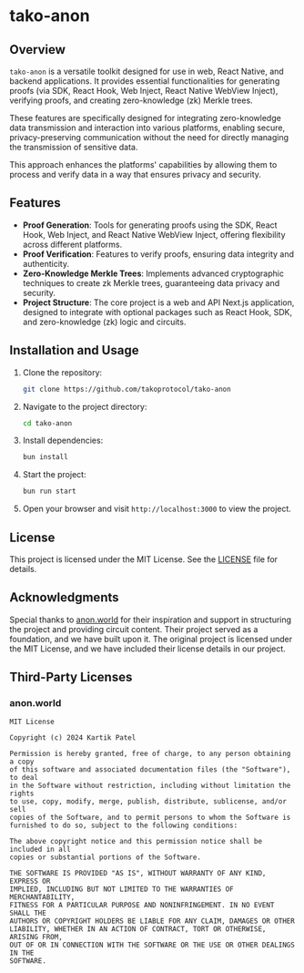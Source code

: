 # tako-anon

## Overview

`tako-anon` is a versatile toolkit designed for use in web, React Native, and backend applications. It provides essential functionalities for generating proofs (via SDK, React Hook, Web Inject, React Native WebView Inject), verifying proofs, and creating zero-knowledge (zk) Merkle trees.

These features are specifically designed for integrating zero-knowledge data transmission and interaction into various platforms, enabling secure, privacy-preserving communication without the need for directly managing the transmission of sensitive data.

This approach enhances the platforms' capabilities by allowing them to process and verify data in a way that ensures privacy and security.

## Features

- **Proof Generation**: Tools for generating proofs using the SDK, React Hook, Web Inject, and React Native WebView Inject, offering flexibility across different platforms.
- **Proof Verification**: Features to verify proofs, ensuring data integrity and authenticity.
- **Zero-Knowledge Merkle Trees**: Implements advanced cryptographic techniques to create zk Merkle trees, guaranteeing data privacy and security.
- **Project Structure**: The core project is a web and API Next.js application, designed to integrate with optional packages such as React Hook, SDK, and zero-knowledge (zk) logic and circuits.

## Installation and Usage

1. Clone the repository:

   ```bash
   git clone https://github.com/takoprotocol/tako-anon
   ```

2. Navigate to the project directory:

   ```bash
   cd tako-anon
   ```

3. Install dependencies:

   ```bash
   bun install
   ```

4. Start the project:

   ```bash
   bun run start
   ```

5. Open your browser and visit `http://localhost:3000` to view the project.

## License

This project is licensed under the MIT License. See the [LICENSE](LICENSE) file for details.

## Acknowledgments

Special thanks to [anon.world](https://anon.world/) for their inspiration and support in structuring the project and providing circuit content. Their project served as a foundation, and we have built upon it. The original project is licensed under the MIT License, and we have included their license details in our project.

## Third-Party Licenses

### anon.world

```plaintext
MIT License

Copyright (c) 2024 Kartik Patel

Permission is hereby granted, free of charge, to any person obtaining a copy
of this software and associated documentation files (the "Software"), to deal
in the Software without restriction, including without limitation the rights
to use, copy, modify, merge, publish, distribute, sublicense, and/or sell
copies of the Software, and to permit persons to whom the Software is
furnished to do so, subject to the following conditions:

The above copyright notice and this permission notice shall be included in all
copies or substantial portions of the Software.

THE SOFTWARE IS PROVIDED "AS IS", WITHOUT WARRANTY OF ANY KIND, EXPRESS OR
IMPLIED, INCLUDING BUT NOT LIMITED TO THE WARRANTIES OF MERCHANTABILITY,
FITNESS FOR A PARTICULAR PURPOSE AND NONINFRINGEMENT. IN NO EVENT SHALL THE
AUTHORS OR COPYRIGHT HOLDERS BE LIABLE FOR ANY CLAIM, DAMAGES OR OTHER
LIABILITY, WHETHER IN AN ACTION OF CONTRACT, TORT OR OTHERWISE, ARISING FROM,
OUT OF OR IN CONNECTION WITH THE SOFTWARE OR THE USE OR OTHER DEALINGS IN THE
SOFTWARE.
```
